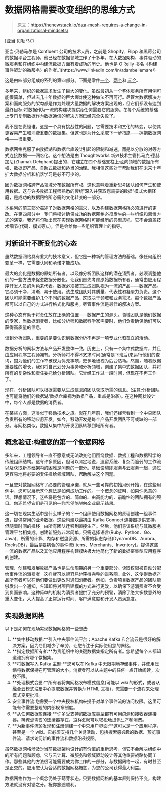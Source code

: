 # 数据网格需要改变组织的思维方式

> 原文：<https://thenewstack.io/data-mesh-requires-a-change-in-organizational-mindsets/>

[](https://www.linkedin.com/in/adambellemare/)

 [亚当·贝勒马尔

亚当·贝勒马尔是 Confluent 公司的技术人员，之前是 Shopify、Flipp 和黑莓公司的数据平台工程师。他已经在数据领域工作了十多年，在大数据架构、事件驱动的微服务和在组织中构建流数据方面有着成功的历史。他也是 O'Reilly 书名《构建事件驱动的微服务》的作者。](https://www.linkedin.com/in/adambellemare/) [](https://www.linkedin.com/in/adambellemare/)

这是由四部分组成的系列的第四部分。下面是零件[一个](https://thenewstack.io/the-game-changing-appeal-of-data-mesh/)、[两个](https://thenewstack.io/data-mesh-demands-you-view-and-handle-your-data-in-a-new-way/)和 *[三个](https://thenewstack.io/governance-your-data-mesh-self-service-depends-on-it/)。*

多年来，组织的数据需求发生了巨大的变化。虽然最初从一个整体服务所有用例可能很简单，但过去几十年数据的巨大爆炸使这种做法不再可行。尽管大数据解决方案和面向服务的架构都是作为处理大量数据的解决方案出现的，但它们都没有达到最终目标:将数据作为一流的构建块提供给任何需要它的服务。在每个系统的基础上专门复制数据作为数据通信的解决方案已经完全失败了。

我不是在责怪谁。这是一个具有挑战性的问题，它需要技术和文化的转变，以使其更容易产生和消费重要的数据集。但这也是为什么采取下一步措施——拥抱数据网格——很重要。

数据网格克服了由数据湖和数据仓库设计引起的限制和减速，而是以分散的对等方式连接数据——网格化。这个想法是由 Thoughtworks 新兴技术主管扎马克·德赫加尼(Zhamak Dehghani)提出的，它建立在四个基础支柱上:面向领域的数据所有权、数据即产品、自助式数据和适当的治理。我相信这些对于帮助我们在未来十年扩大数据分析和机器学习是必不可少的。

因为数据网格跨产品领域分布数据所有权，这也意味着重新思考团队如何产生和使用数据。这与许多数据工程师熟悉的传统“深入并获取您需要的数据”模式大相径庭，是成功的数据网格所必需的文化转变的一部分。

本系列的前三部分描述了对数据网格的需求，以及构建数据网格所必须进行的更改。在第四部分中，我们将探讨确保成功的数据网格必须发生的一些组织和思维方式的演变。我还将勾勒出您在实现数据网格时可能经历的典型旅程。它不会涵盖技术细节(代码、模式等)。)，但是会给你一些组织管理上的指导。

## **对新设计不断变化的心态**

虽然数据网格具有重大的技术意义，但它是一种新的管理方法的基础。像任何组织变革一样，它需要认同和承诺才能成功。

最大的变化是数据的原始所有者，以及像分析团队这样的潜在消费者，必须调整他们的一些方法来促进数据分散化。让我们首先考虑原始数据所有者，通常由应用程序开发人员的角色来代表。数据必须被其生成团队视为一流的产品——数据产品。它必须干净，清晰，易于使用。该生成团队对其质量、代表性和凝聚力负责。这个团队可能需要维护几个不同的数据产品，这取决于领域和业务需求。每个数据产品都可以以自己的方式进行格式化和服务，尽管事件流是最佳的解决方案。

这种心态有助于将责任放在正确的位置——数据产生的源头。领域团队是他们数据的专家，当数据消费者，比如分析师和数据科学家需要时，他们负责确保他们可以获得高质量的信息。

谈到分析团队，重要的是要认识到数据分析不再是一项专业化和孤立的活动。

数据分析的网状方法与产品开发整体一致。历史上，只有一个集中式数据库，并且由应用程序工程师拥有。分析师将不得不乞求时间(通常是下班后)来运行他们的查询，因为他们的工作不被视为优先事项，更多地被视为后台活动。然而，随着数据重要性的增长，我们将自己划分为事务和分析领域，创建了集中式数据团队，并将所有的复杂性和责任委托给分析团队。它曾经工作过一段时间，但现在不再工作了。

现在，分析团队可以根据需要从生成信息的团队获取所需的信息。(注意:分析团队也可能将他们的数据湖/数据仓库视为数据产品，重点是沿袭)。在这种网状设计中，每个人都是数据的消费者。

在某些方面，这类似于移动技术之旅。就在几年前，我们还经常看到一个中央团队负责所有的移动应用开发。如今，移动开发是每个产品开发团队不可或缺的一部分。与网格类似，数据从集中的开发团队转移到域所有者。

## 概念验证:构建您的第一个数据网格

多年来，工程领导者一直不愿意或无法改变他们围绕数据、数据工程和数据科学的传统组织结构。这有许多原因，但可以肯定地说，遗留系统、复杂而脆弱的工作流以及获取新基础架构的困难是问题的一部分。基础设施即服务与云服务一起，通过更容易地将必要的责任推给领域团队，帮助解决这个问题。

一旦您对数据网格有了必要的管理承诺，就从一些可靠的初始用例开始，在这些用例中，您可以展示这个想法是如何成功工作的。一个概念的证明，如果你愿意的话。理想情况下，这些将是包含的、简单的、由高能力的、前瞻性的团队拥有的项目。您还希望它们是可见的—您希望能够向企业展示结果。

这一切在现实生活中是什么样子的？一个组织使用数据网格的原理创建一组事件流，提供常用的业务数据。这些构建块最初由 Kafka Connect 连接器提供支持，但随着时间的推移，由所有团队迁移到直接生产。然后，他们将该系统与其微服务管理平台相集成。创建新服务非常简单，只需选择语言(Ruby、Python、Go、Java)、所需的计算、内存和磁盘资源、所需的状态存储(DynamoDB、Aurora、RocksDB)，最后是要耦合的事件流(Items、Merchants、Inventory)。提供这些一流的数据产品以及其他应用程序构建模块极大地简化了新的数据密集型应用程序的创建。

管理、创建和发展数据产品也是生命周期的另一个重要部分。读取权限被自动分配给事件流的消费者，这样就可以很容易地获得完整的谱系图。此外，这使得数据产品所有者可以在他们要做出更改时通知消费者。例如，负责项目数据产品的团队能够发出一个通知，告知即将对项目建模的方式进行更改，以确保下游消费者不会受到负面影响。这种简单的机制为消费者提供了充分的预警，消除了绝大多数意外的重大变化，大大提高了正常运行时间、客户满意度和开发人员满意度。

## 实现数据网格

以下是如何在现场实现数据网格的一些想法:

1.  **集中移动数据:**引入中央事件流平台；Apache Kafka 和合流云是很好的解决方案，因为它们减少了辛劳，让您专注于实际使用您的网格。
2.  **指定数据所有者:**为贵组织中的关键数据集指定所有者。您希望每个人都知道谁拥有哪个数据集。
3.  **将数据写入 Kafka 主题:**您可以在 Kafka 中无限期地存储事件，并使用压缩将数据保持在可管理的大小。消费者可以从主题中的任何一点开始阅读，次数不限。
4.  **处理模式变更:**所有者将向网格发布模式信息(可能以 wiki 的形式，或者从融合云模式注册中心提取数据并转换为 HTML 文档)，您需要一个流程来处理模式变更批准。
5.  安全事件流:您需要一个中央授权机构来授予对单个事件流的访问权限。这里可能有你需要整理的内部规章制度。
6.  **从任何数据库连接:**许多受支持的数据库类型都有可用的源和接收器连接器。确保您需要的连接器存在，这样您就可以轻松地提供生产和消费。
7.  **为新事件流的发现和注册创建一个中央用户界面:**这可以是一个应用程序，甚至是一个 wiki。它必须支持几个关键活动，包括搜索感兴趣的数据、预览事件流、请求访问新的事件流和数据沿袭视图。

虽然数据网格涉及对当前数据架构设计的有价值的重新思考，但它不会解决组织中的所有问题和顾虑。它与云计算、微服务和领域驱动设计等其他重要战略协同工作。那些其他的方法很可能需要成为你工作的一部分，与数据网格一起，有时甚至是正交的。应用您认为合适的数据网格概念，为您的公司获得最大利益。

数据网格作为一个概念仍处于萌芽状态。只要数据网格的基本原则保持不变，构建方法就没有对错之分。祝你旅途顺利。

<svg xmlns:xlink="http://www.w3.org/1999/xlink" viewBox="0 0 68 31" version="1.1"><title>Group</title> <desc>Created with Sketch.</desc></svg>